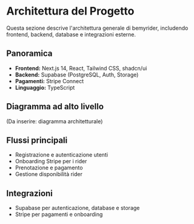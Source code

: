 # Architettura del Progetto

Questa sezione descrive l'architettura generale di bemyrider, includendo frontend, backend, database e integrazioni esterne.

## Panoramica

- **Frontend:** Next.js 14, React, Tailwind CSS, shadcn/ui
- **Backend:** Supabase (PostgreSQL, Auth, Storage)
- **Pagamenti:** Stripe Connect
- **Linguaggio:** TypeScript

## Diagramma ad alto livello

(Da inserire: diagramma architetturale)

## Flussi principali
- Registrazione e autenticazione utenti
- Onboarding Stripe per i rider
- Prenotazione e pagamento
- Gestione disponibilità rider

## Integrazioni
- Supabase per autenticazione, database e storage
- Stripe per pagamenti e onboarding 